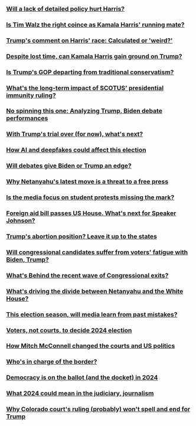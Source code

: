 ### [Will a lack of detailed policy hurt Harris?](https://open.spotify.com/episode/665oK2h1B8mZDNFkQWGGus?si=410862d34acb49db)
### [Is Tim Walz the right coince as Kamala Harris' running mate?](https://open.spotify.com/episode/3vqbmYRcJtCor7eO7OWKUL?si=dffde314bfaa4075)
### [Trump's comment on Harris' race: Calculated or 'weird?'](https://open.spotify.com/episode/74ysmmdTNFrRwOLlwr0BtK?si=ab136678ad6341bc)
### [Despite lost time, can Kamala Harris gain ground on Trump?](https://open.spotify.com/episode/6mvt0VvqLOMvgvv554n88K?si=dfbcf11b11984015)
### [Is Trump's GOP departing from traditional conservatism?](https://open.spotify.com/episode/3mnXshXwQ4ghe39FoPYkli?si=dc9c95266a194e85)
### [What's the long-term impact of SCOTUS' presidential immunity ruling?](https://open.spotify.com/episode/5m0sUbxFa3cuKeOwi0aidx?si=7245323cf3b84bc7)
### [No spinning this one: Analyzing Trump, Biden debate performances](https://open.spotify.com/episode/221etEkHFgb1nt5Dzzvglr?si=21b03e13a34c4b69)
### [With Trump's trial over (for now), what's next?](https://open.spotify.com/episode/3UlyMPZoBW4VuGEa3pM5qF?si=b187017f4d9a44e3)
### [How AI and deepfakes could affect this election](https://open.spotify.com/episode/3oik2omtTtR3fQbapZsgwB?si=ec3c6080ed1e49c8)
### [Will debates give Biden or Trump an edge?](https://open.spotify.com/episode/5EttlCMptvDPElZ8H1rXcZ?si=242f9e6238654d87)
### [Why Netanyahu's latest move is a threat to a free press](https://open.spotify.com/episode/0qya3ytfBLln9kW49tp8HO?si=52a7da9b56d3472c)
### [Is the media focus on student protests missing the mark?](https://open.spotify.com/episode/6oIgCLFYGWxrCuY9Huj3TS?si=c6306b231f4c405c)
### [Foreign aid bill passes US House. What's next for Speaker Johnson?](https://open.spotify.com/episode/5RjWfP1Z4x8KJHuV2jsaL9?si=6119618d4dcd4a78)
### [Trump's abortion position? Leave it up to the states](https://open.spotify.com/episode/03LkFAAXqwPHa1nKDCCTy8?si=f762c8e887044b91)
### [Will congressional candidates suffer from voters' fatigue with Biden, Trump?](https://open.spotify.com/episode/7ooFnrGBABeTeyo3PdfUbM?si=ee1058accd784831)
### [What's Behind the recent wave of Congressional exits?](https://open.spotify.com/episode/1imYlEAVhGfob3ilMnysl8?si=b3d9463af5f9479f)
### [What's driving the divide between Netanyahu and the White House?](https://open.spotify.com/episode/7syWLFfFL9jJSNGsaBdKDR?si=7069ef7d09024d41)
### [This election season, will media learn from past mistakes?](https://open.spotify.com/episode/2BhOyOxokYycWadOWChqxR?si=3527ca05fc634174)
### [Voters, not courts, to decide 2024 election](https://open.spotify.com/episode/0VUkyKXofX08p5WO1XRs9N?si=d33664ad146844dc)
### [How Mitch McConnell changed the courts and US politics](https://open.spotify.com/episode/5nRHczg95ByApHOVeWEcN5?si=cd199f108e934868)
### [Who's in charge of the border?](https://open.spotify.com/episode/2fyp0gWojM14RjB0MBR7j5?si=04e5cf34268d46f1)
### [Democracy is on the ballot (and the docket) in 2024](https://open.spotify.com/episode/627Rf3mmTyM6rrGT1ImW1w?si=fd46c0fb50fa49b3)
### [What 2024 could mean in the judiciary, journalism](https://open.spotify.com/episode/1CYPw3Tfl2dbUf3Nsd7dqU?si=546e3e1a969848cf)
### [Why Colorado court's ruling (probably) won't spell and end for Trump](https://open.spotify.com/episode/1UnZUEWvHrqD9JqPhknWAr?si=279bae453fa3429e)
